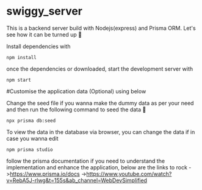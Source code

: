 # swiggy_server
This is a backend server build with Nodejs(express) and Prisma ORM. Let's see how it can be turned up 🚀

Install dependencies with

```shell
npm install
```

once the dependencies or downloaded, start the development server with

```shell
npm start
```

#Customise the application data (Optional) using below

Change the seed file if you wanna make the dummy data as per your need and then run the following command to seed the data 🌱
```shell
npx prisma db:seed 
```
To view the data in the database via browser, you can change the data if in case you wanna edit
```shell
npm prisma studio
```
follow the prisma documentation if you need to understand the implementation and enhance the application, below are the links to rock
->https://www.prisma.io/docs
->https://www.youtube.com/watch?v=RebA5J-rlwg&t=155s&ab_channel=WebDevSimplified
